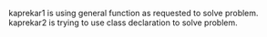 kaprekar1 is using general function as requested to solve problem.<br />
kaprekar2 is trying to use class declaration to solve problem.